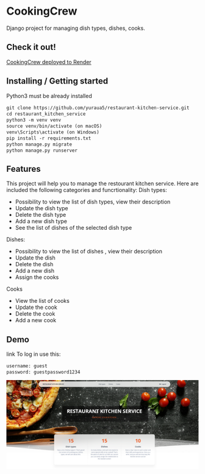 # CookingCrew
Django project for managing dish types, dishes, cooks.

## Check it out!

[CookingCrew deployed to Render](https://restaurant-kitchen-service-h2jz.onrender.com/)
## Installing / Getting started
Python3 must be already installed
```shell
git clone https://github.com/yuraua5/restaurant-kitchen-service.git
cd restaurant_kitchen_service
python3 -m venv venv
source venv/bin/activate (on macOS)
venv\Scripts\activate (on Windows)
pip install -r requirements.txt
python manage.py migrate
python manage.py runserver
```


## Features

This project will help you to manage  the restourant kitchen service. Here are included the following categories and funcrtionality: 
Dish types:
- Possibility to view the list of dish types, view their description
- Update the dish type
- Delete the dish type 
- Add a new dish type
- See the list of dishes of the selected dish type

Dishes:
- Possibility to view the list of dishes , view their description
- Update the dish 
- Delete the dish 
- Add a new dish 
- Assign the cooks

Cooks
- View the list of cooks
- Update the cook
- Delete the cook
- Add a new cook

## Demo
link
To log in use this:
```
username: guest
password: guestpassword1234
```
![Index_page](demo.png)
